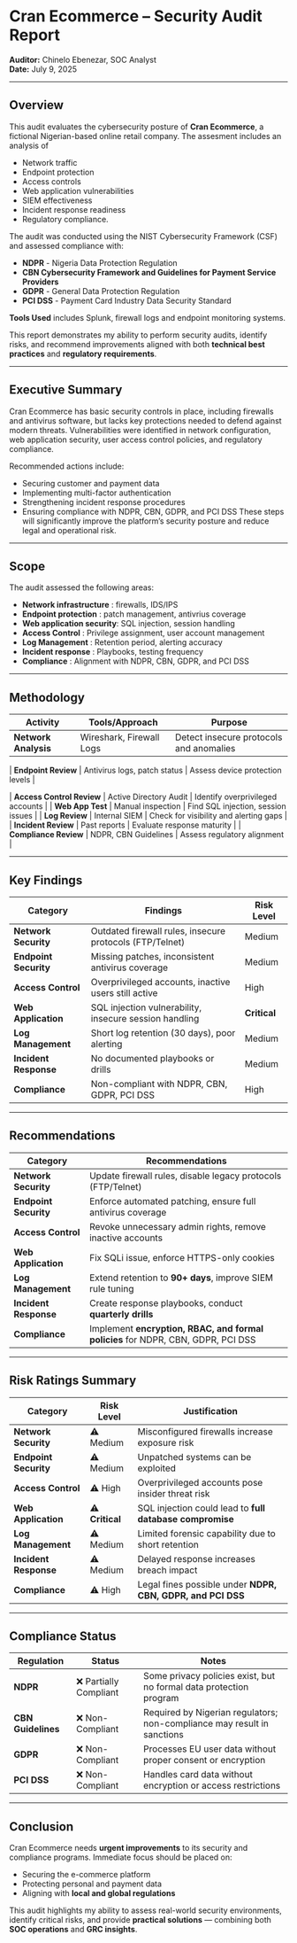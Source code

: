# Cran Ecommerce – Security Audit Report  
**Auditor:** Chinelo Ebenezar, SOC Analyst  
**Date:** July 9, 2025  

---

## Overview  
This audit evaluates the cybersecurity posture of **Cran Ecommerce**, a fictional Nigerian-based online retail company. The assesment includes an analysis of 
- Network traffic
- Endpoint protection
- Access controls
- Web application vulnerabilities
- SIEM effectiveness
- Incident response readiness
- Regulatory compliance.
  
The audit was conducted using the NIST Cybersecurity Framework (CSF) and assessed compliance with:  
- **NDPR** - Nigeria Data Protection Regulation 
- **CBN Cybersecurity Framework and Guidelines for Payment Service Providers**  
- **GDPR** - General Data Protection Regulation  
- **PCI DSS** - Payment Card Industry Data Security Standard  

**Tools Used** includes Splunk, firewall logs and endpoint monitoring systems.  

This report demonstrates my ability to perform security audits, identify risks, and recommend improvements aligned with both **technical best practices** and **regulatory requirements**.  

---

## Executive Summary  
Cran Ecommerce has basic security controls in place, including firewalls and antivirus software, but lacks key protections needed to defend against modern threats. Vulnerabilities were identified in network configuration, web application security, user access control policies, and regulatory compliance.

Recommended actions include:
- Securing customer and payment data
- Implementing multi-factor authentication
- Strengthening incident response procedures
- Ensuring compliance with NDPR, CBN, GDPR, and PCI DSS
These steps will significantly improve the platform’s security posture and reduce legal and operational risk.


---


## Scope  
The audit assessed the following areas:  
- **Network infrastructure** : firewalls, IDS/IPS  
- **Endpoint protection** : patch management, antivrius coverage
- **Web application security**: SQL injection, session handling
- **Access Control** : Privilege assignment, user account management
- **Log Management** : Retention period, alerting accuracy
- **Incident response** : Playbooks, testing frequency  
- **Compliance** : Alignment with NDPR, CBN, GDPR, and PCI DSS  

---


## Methodology  

| **Activity**               | **Tools/Approach**         | **Purpose**                                 |
|----------------------------|----------------------------|---------------------------------------------|
| **Network Analysis**       | Wireshark, Firewall Logs     | Detect insecure protocols and anomalies |

| **Endpoint Review**        | Antivirus logs, patch status   | Assess device protection levels       |

| **Access Control Review**  | Active Directory Audit     | Identify overprivileged accounts            |
| **Web App Test**           | Manual inspection          | Find SQL injection, session issues          |
| **Log Review**             | Internal SIEM              | Check for visibility and alerting gaps      |
| **Incident Review**        | Past reports               | Evaluate response maturity                  |
| **Compliance Review**      | NDPR, CBN Guidelines       | Assess regulatory alignment                 |


---


## Key Findings  

| **Category**          | **Findings**                                      | **Risk Level** |
|-----------------------|---------------------------------------------------|---------------|
| **Network Security**  | Outdated firewall rules, insecure protocols (FTP/Telnet) | Medium        |
| **Endpoint Security** | Missing patches, inconsistent antivirus coverage  | Medium        |
| **Access Control**    | Overprivileged accounts, inactive users still active | High          |
| **Web Application**   | SQL injection vulnerability, insecure session handling | **Critical**  |
| **Log Management**    | Short log retention (30 days), poor alerting      | Medium        |
| **Incident Response** | No documented playbooks or drills                 | Medium        |
| **Compliance**        | Non-compliant with NDPR, CBN, GDPR, PCI DSS       | High          |


---


## Recommendations  

| **Category**          | **Recommendations**                                                                 |
|-----------------------|------------------------------------------------------------------------------------|
| **Network Security**  | Update firewall rules, disable legacy protocols (FTP/Telnet)                       |
| **Endpoint Security** | Enforce automated patching, ensure full antivirus coverage                         |
| **Access Control**    | Revoke unnecessary admin rights, remove inactive accounts                          |
| **Web Application**   | Fix SQLi issue, enforce HTTPS-only cookies                                         |
| **Log Management**    | Extend retention to **90+ days**, improve SIEM rule tuning                         |
| **Incident Response** | Create response playbooks, conduct **quarterly drills**                            |
| **Compliance**        | Implement **encryption, RBAC, and formal policies** for NDPR, CBN, GDPR, PCI DSS  |


---


## Risk Ratings Summary  

| **Category**          | **Risk Level** | **Justification**                                                                 |
|-----------------------|---------------|----------------------------------------------------------------------------------|
| **Network Security**  | ⚠️ Medium     | Misconfigured firewalls increase exposure risk                                   |
| **Endpoint Security** | ⚠️ Medium     | Unpatched systems can be exploited                                              |
| **Access Control**    | ⚠️ High       | Overprivileged accounts pose insider threat risk                                |
| **Web Application**   | ⚠️ **Critical** | SQL injection could lead to **full database compromise**                        |
| **Log Management**    | ⚠️ Medium     | Limited forensic capability due to short retention                              |
| **Incident Response** | ⚠️ Medium     | Delayed response increases breach impact                                        |
| **Compliance**        | ⚠️ High       | Legal fines possible under **NDPR, CBN, GDPR, and PCI DSS**                     |


---


## Compliance Status  

| **Regulation**       | **Status**          | **Notes**                                                                       |
|-----------------------|---------------------|---------------------------------------------------------------------------------|
| **NDPR**             | ❌ Partially Compliant | Some privacy policies exist, but no formal data protection program              |
| **CBN Guidelines**   | ❌ Non-Compliant     | Required by Nigerian regulators; non-compliance may result in sanctions         |
| **GDPR**             | ❌ Non-Compliant     | Processes EU user data without proper consent or encryption                     |
| **PCI DSS**          | ❌ Non-Compliant     | Handles card data without encryption or access restrictions                     |


---


## Conclusion  
Cran Ecommerce needs **urgent improvements** to its security and compliance programs. Immediate focus should be placed on:  
- Securing the e-commerce platform  
- Protecting personal and payment data  
- Aligning with **local and global regulations**  

This audit highlights my ability to assess real-world security environments, identify critical risks, and provide **practical solutions** — combining both **SOC operations** and **GRC insights**.  
